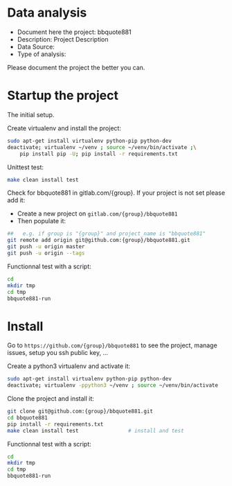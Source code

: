 # Data analysis
- Document here the project: bbquote881
- Description: Project Description
- Data Source:
- Type of analysis:

Please document the project the better you can.

# Startup the project

The initial setup.

Create virtualenv and install the project:
```bash
sudo apt-get install virtualenv python-pip python-dev
deactivate; virtualenv ~/venv ; source ~/venv/bin/activate ;\
    pip install pip -U; pip install -r requirements.txt
```

Unittest test:
```bash
make clean install test
```

Check for bbquote881 in gitlab.com/{group}.
If your project is not set please add it:

- Create a new project on `gitlab.com/{group}/bbquote881`
- Then populate it:

```bash
##   e.g. if group is "{group}" and project_name is "bbquote881"
git remote add origin git@github.com:{group}/bbquote881.git
git push -u origin master
git push -u origin --tags
```

Functionnal test with a script:

```bash
cd
mkdir tmp
cd tmp
bbquote881-run
```

# Install

Go to `https://github.com/{group}/bbquote881` to see the project, manage issues,
setup you ssh public key, ...

Create a python3 virtualenv and activate it:

```bash
sudo apt-get install virtualenv python-pip python-dev
deactivate; virtualenv -ppython3 ~/venv ; source ~/venv/bin/activate
```

Clone the project and install it:

```bash
git clone git@github.com:{group}/bbquote881.git
cd bbquote881
pip install -r requirements.txt
make clean install test                # install and test
```
Functionnal test with a script:

```bash
cd
mkdir tmp
cd tmp
bbquote881-run
```
